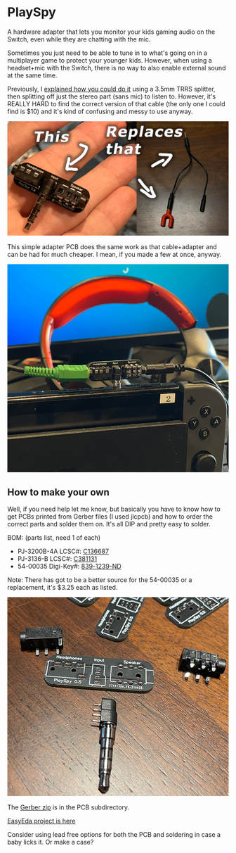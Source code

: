 # PlaySpy
A hardware adapter that lets you monitor your kids gaming audio on the Switch, even while they are chatting with the mic.

Sometimes you just need to be able to tune in to what's going on in a multiplayer game to protect your younger kids.  However, when using a headset+mic with the Switch, there is no way to also enable external sound at the same time.

Previously, I [explained how you could do it](https://www.codedojo.com/?p=2470) using a 3.5mm TRRS splitter, then splitting off just the stereo part (sans mic) to listen to.  However, it's REALLY HARD to find the correct version of that cable (the only one I could find is $10) and it's kind of confusing and messy to use anyway.

![Pic](media/PlaySpy.png)

This simple adapter PCB does the same work as that cable+adapter and can be had for much cheaper.  I mean, if you made a few at once, anyway.

![Pic](media/PlaySpy_in_use.png)

## How to make your own

Well, if you need help let me know, but basically you have to know how to get PCBs printed from Gerber files (I used jlcpcb) and how to order the correct parts and solder them on.  It's all DIP and pretty easy to solder.

BOM: (parts list, need 1 of each)

* PJ-3200B-4A  LCSC#:  [C136687](https://lcsc.com/product-detail/Audio-Connectors_Korean-Hroparts-Elec-PJ-3200B-4A_C136687.html)
* PJ-3136-B    LCSC#:  [C381131](https://lcsc.com/product-detail/Audio-Connectors_XKB-Connectivity-PJ-3136-B_C381131.html)
* 54-00035     Digi-Key#: [839-1239-ND](https://www.digikey.com/en/products/detail/tensility-international-corp/54-00035/5609420?s=N4IgTCBcDaIBwGYCcBaAjGZKByAREAugL5A)

Note: There has got to be a better source for the 54-00035 or a replacement, it's $3.25 each as listed.

![Pic](media/PlaySpy_unsoldered.png)

The [Gerber zip](https://github.com/SethRobinson/PlaySpy/raw/main/pcb/Gerber_PCB_PlaySpy_2021-10-05.zip) is in the PCB subdirectory.

[EasyEda project is here](https://easyeda.com/Ransom/playspy)

Consider using lead free options for both the PCB and soldering in case a baby licks it.  Or make a case?



